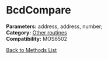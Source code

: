 # BcdCompare

**Parameters:** address, address, number;  
**Category:** [Other routines](../categories/other_routines.md)  
**Compatibility:** MOS6502  


[Back to Methods List](../../SUMMARY.md)
